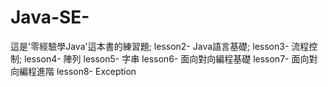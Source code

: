 # Java-SE-
這是'零經驗學Java'這本書的練習題;
lesson2- Java語言基礎;
lesson3- 流程控制;
lesson4- 陣列
lesson5- 字串
lesson6- 面向對向編程基礎
lesson7- 面向對向編程進階
lesson8- Exception
